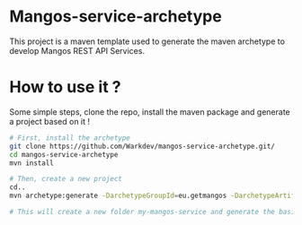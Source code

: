 # Mangos-service-archetype

This project is a maven template used to generate the maven archetype to develop Mangos REST API Services.

# How to use it ?

Some simple steps, clone the repo, install the maven package and generate a project based on it !

```sh
# First, install the archetype
git clone https://github.com/Warkdev/mangos-service-archetype.git/
cd mangos-service-archetype
mvn install

# Then, create a new project
cd..
mvn archetype:generate -DarchetypeGroupId=eu.getmangos -DarchetypeArtifactId=mangos-service-template-archetype -DarchetypeVersion=1.0 -DgroupId=eu.getmangos -DartifactId=my-mangos-service -DmainEntity=Test

# This will create a new folder my-mangos-service and generate the basic skeleton around the entity 'Test'

```